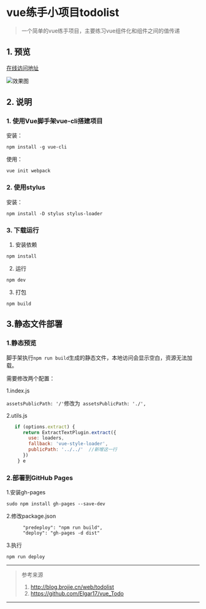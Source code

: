 # vue练手小项目todolist

> 一个简单的vue练手项目，主要练习vue组件化和组件之间的值传递

## 1. 预览
[在线访问地址](https://mewcoder.github.io/todolist-vue/)

![效果图](https://i.loli.net/2020/09/09/YMJCqDAG8etxBTs.png)

## 2. 说明
### 1. 使用Vue脚手架vue-cli搭建项目

安装：

```
npm install -g vue-cli
```

使用：

```
vue init webpack 
```

### 2. 使用stylus 

安装：

```
npm install -D stylus stylus-loader
```

### 3. 下载运行
1. 安装依赖
```
npm install 
```
2. 运行
```
npm dev
```
3. 打包
```
npm build
```

## 3.静态文件部署

### 1.静态预览
脚手架执行`npm run build`生成的静态文件，本地访问会显示空白，资源无法加载。

需要修改两个配置：

1.index.js

 `assetsPublicPath: '/'`修改为` assetsPublicPath: './',`

2.utils.js
```js
   if (options.extract) {
      return ExtractTextPlugin.extract({
        use: loaders,
        fallback: 'vue-style-loader',
        publicPath: '../../'  //新增这一行
      })
    } e
```

### 2.部署到GitHub Pages

1.安装gh-pages
```
sudo npm install gh-pages --save-dev
```

2.修改package.json

```
      "predeploy": "npm run build",
      "deploy": "gh-pages -d dist"
```

3.执行
```
npm run deploy
```


---
> 参考来源
> 1. http://blog.brojie.cn/web/todolist
> 2. https://github.com/Elgar17/vue_Todo
---
